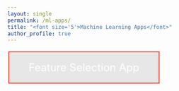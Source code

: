 ```yaml
---
layout: single
permalink: /ml-apps/
title: "<font size='5'>Machine Learning Apps</font>"
author_profile: true
---
```



<html>
   <head>
      <title>Feature Selection App</title>
      <style>
         .button {
         background-color:#e7e7e7;
         border: 2px solid #f44336;
         color: white;
         padding: 20px 44px;
         text-align: center;
         text-decoration: none;
         display: inline-block;
         font-size: 24px;
         margin: 4px 2px;
         cursor: pointer;
         }
      </style>
   </head>
   <body>
      <a href="https://feature-selection.herokuapp.com/" class="button" target='_blank' >Feature Selection App</a>
   </body>
</html>
